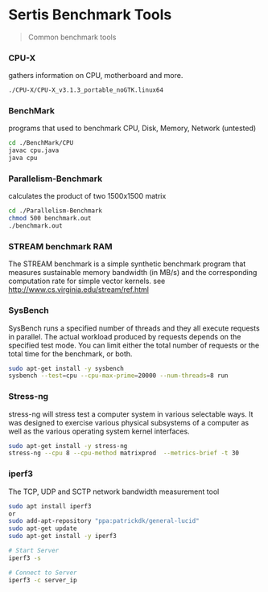 Sertis Benchmark Tools
======

> Common benchmark tools

### CPU-X
gathers information on CPU, motherboard and more.
``` bash
./CPU-X/CPU-X_v3.1.3_portable_noGTK.linux64
```

### BenchMark
programs that used to benchmark CPU, Disk, Memory, Network (untested)
``` bash
cd ./BenchMark/CPU
javac cpu.java
java cpu
```

### Parallelism-Benchmark
calculates the product of two 1500x1500 matrix
``` bash
cd ./Parallelism-Benchmark
chmod 500 benchmark.out
./benchmark.out
```

### STREAM benchmark RAM
The STREAM benchmark is a simple synthetic benchmark program that measures sustainable memory bandwidth (in MB/s) and the corresponding computation rate for simple vector kernels. 
see http://www.cs.virginia.edu/stream/ref.html

### SysBench
SysBench runs a specified number of threads and they all execute requests in parallel. The actual workload produced by requests depends on the specified test mode. You can limit either the total number of requests or the total time for the benchmark, or both.
``` bash
sudo apt-get install -y sysbench
sysbench --test=cpu --cpu-max-prime=20000 --num-threads=8 run
```

### Stress-ng
stress-ng will stress test a computer system in various selectable ways. It was designed to exercise various physical subsystems of a computer as well as the various operating system kernel interfaces.
``` bash
sudo apt-get install -y stress-ng
stress-ng --cpu 8 --cpu-method matrixprod  --metrics-brief -t 30
```

### iperf3
The TCP, UDP and SCTP network bandwidth measurement tool
``` bash
sudo apt install iperf3
or 
sudo add-apt-repository "ppa:patrickdk/general-lucid"
sudo apt-get update
sudo apt-get install -y iperf3

# Start Server 
iperf3 -s

# Connect to Server
iperf3 -c server_ip
```
